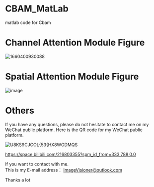 # CBAM_MatLab
matlab code  for Cbam

# Channel Attention Module Figure
![1660400930088](https://user-images.githubusercontent.com/102503666/184498739-6d151dd0-4ccd-4e77-b6ee-4af0718667f5.jpg)

# Spatial Attention Module Figure
![image](https://user-images.githubusercontent.com/102503666/184538759-11add4eb-6fd8-438a-ad99-1cf1a65ad28c.png)

# Others

If you have any questions, please do not hesitate to contact me on my WeChat public platform. Here is the QR code for my WeChat public platform.

![U8KS9CJCOL{53{HX8WGDMQS](https://user-images.githubusercontent.com/102503666/170419940-e5708917-7f3d-4eaa-8a78-5d538ae2ece6.png)


https://space.bilibili.com/216803355?spm_id_from=333.788.0.0

If you want to contact with me.   
This is my E-mail address： ImageVisioner@outlook.com

Thanks a lot

